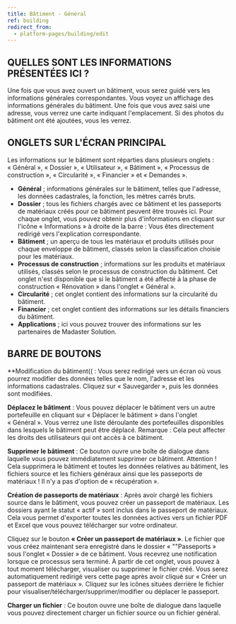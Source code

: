```yaml
---
title: Bâtiment - Général
ref: building
redirect_from:
  - platform-pages/building/edit
---
```


## QUELLES SONT LES INFORMATIONS PRÉSENTÉES ICI ?
Une fois que vous avez ouvert un bâtiment, vous serez guidé vers les informations générales correspondantes. Vous voyez un affichage des informations générales du bâtiment. Une fois que vous avez saisi une adresse, vous verrez une carte indiquant l'emplacement. Si des photos du bâtiment ont été ajoutées, vous les verrez.

## ONGLETS SUR L'ÉCRAN PRINCIPAL
Les informations sur le bâtiment sont réparties dans plusieurs onglets : « Général », « Dossier », « Utilisateur », « Bâtiment », « Processus de construction », « Circularité », « Financier » et « Demandes ».

- **Général** ; informations générales sur le bâtiment, telles que l'adresse, les données cadastrales, la fonction, les mètres carrés bruts.
- **Dossier** ; tous les fichiers chargés avec ce bâtiment et les passeports de matériaux créés pour ce bâtiment peuvent être trouvés ici. Pour chaque onglet, vous pouvez obtenir plus d'informations en cliquant sur l'icône « Informations » à droite de la barre : Vous êtes directement redirigé vers l'explication correspondante.
- **Bâtiment** ; un aperçu de tous les matériaux et produits utilisés pour chaque enveloppe de bâtiment, classés selon la classification choisie pour les matériaux.
- **Processus de construction** ; informations sur les produits et matériaux utilisés, classés selon le processus de construction du bâtiment. Cet onglet n'est disponible que si le bâtiment a été affecté à la phase de construction « Rénovation » dans l'onglet « Général ».
- **Circularité** ; cet onglet contient des informations sur la circularité du bâtiment.
- **Financier** ; cet onglet contient des informations sur les détails financiers du bâtiment.
- **Applications** ; ici vous pouvez trouver des informations sur les partenaires de Madaster Solution.

## BARRE DE BOUTONS
**Modification du bâtiment(( : Vous serez redirigé vers un écran où vous pourrez modifier des données telles que le nom, l'adresse et les informations cadastrales. Cliquez sur « Sauvegarder », puis les données sont modifiées.

**Déplacez le bâtiment** : Vous pouvez déplacer le bâtiment vers un autre portefeuille en cliquant sur « Déplacer le bâtiment » dans l'onglet « Général ». Vous verrez une liste déroulante des portefeuilles disponibles dans lesquels le bâtiment peut être déplacé. Remarque : Cela peut affecter les droits des utilisateurs qui ont accès à ce bâtiment.

**Supprimer le bâtiment** : Ce bouton ouvre une boîte de dialogue dans laquelle vous pouvez immédiatement supprimer ce bâtiment. Attention ! Cela supprimera le bâtiment et toutes les données relatives au bâtiment, les fichiers source et les fichiers généraux ainsi que les passeports de matériaux ! Il n'y a pas d'option de « récupération ».

**Création de passeports de matériaux** : Après avoir chargé les fichiers source dans le bâtiment, vous pouvez créer un passeport de matériaux. Les dossiers ayant le statut « actif » sont inclus dans le passeport de matériaux. Cela vous permet d'exporter toutes les données actives vers un fichier PDF et Excel que vous pouvez télécharger sur votre ordinateur.

Cliquez sur le bouton **« Créer un passeport de matériaux »**. Le fichier que vous créez maintenant sera enregistré dans le dossier « ""Passeports » sous l'onglet « Dossier » de ce bâtiment. Vous recevrez une notification lorsque ce processus sera terminé. À partir de cet onglet, vous pouvez à tout moment télécharger, visualiser ou supprimer le fichier créé. Vous serez automatiquement redirigé vers cette page après avoir cliqué sur « Créer un passeport de matériaux ». Cliquez sur les icônes situées derrière le fichier pour visualiser/télécharger/supprimer/modifier ou déplacer le passeport.

**Charger un fichier** : Ce bouton ouvre une boîte de dialogue dans laquelle vous pouvez directement charger un fichier source ou un fichier général.
